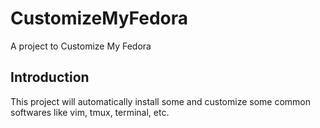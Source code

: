 # CustomizeMyFedora
A project to Customize My Fedora

## Introduction
This project will automatically install some and customize some common softwares
like vim, tmux, terminal, etc.
